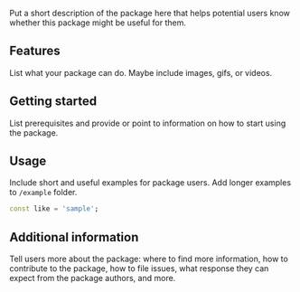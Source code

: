 <!-- 
This README describes the package. If you publish this package to pub.dev,
this README's contents appear on the landing page for your package.

For information about how to write a good package README, see the guide for
[writing package pages](https://dart.dev/tools/pub/writing-package-pages). 

For general information about developing packages, see the Dart guide for
[creating packages](https://dart.dev/guides/libraries/create-packages)
and the Flutter guide for
[developing packages and plugins](https://flutter.dev/to/develop-packages). 
-->

 Put a short description of the package here that helps potential users
know whether this package might be useful for them.

## Features

 List what your package can do. Maybe include images, gifs, or videos.

## Getting started

 List prerequisites and provide or point to information on how to
start using the package.

## Usage

 Include short and useful examples for package users. Add longer examples
to `/example` folder. 

```dart
const like = 'sample';
```

## Additional information

 Tell users more about the package: where to find more information, how to 
contribute to the package, how to file issues, what response they can expect 
from the package authors, and more.
